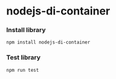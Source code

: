 # nodejs-di-container


### Install library

```
npm install nodejs-di-container
```

### Test library

```
npm run test
```
